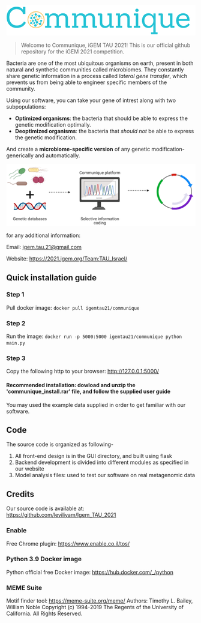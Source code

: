 ![Alt text](/logo.png?raw=true "Title")

>Welcome to Communique, iGEM TAU 2021!
>This is our official github repository for the iGEM 2021 competition. 


Bacteria are one of the most ubiquitous organisms on earth, present in both natural and synthetic communities called microbiomes.
They constantly share genetic information in a process called _lateral gene transfer_, which prevents us from being able to engineer specific members of the community.

Using our software, you can take your gene of intrest along with two subpopulations:
- **Optimized organisms**: the bacteria that should be able to express the genetic modification optimally.
- **Deoptimized organisms**: the bacteria that *should not* be able to express the genetic modification.


And create a **microbiome‫-‬specific version** of any genetic modification- generically and automatically. 

![Alt text](/illustration.png?raw=true "Title")


for any additional information:

Email: igem.tau.21@gmail.com

Website: https://2021.igem.org/Team:TAU_Israel/




## Quick installation guide
### Step 1 
Pull docker image: `docker pull igemtau21/communique`

### Step 2 
Run the image: `docker run -p 5000:5000 igemtau21/communique python main.py`
### Step 3
Copy the following http to your browser: http://127.0.0.1:5000/


#### Recommended installation: dowload and unzip the 'communique_install.rar' file, and follow the supplied user guide
You may used the example data supplied in order to get familiar with our software.




## Code
The source code is organized as following- 
1. All front-end design is in the GUI directory, and built using flask
2. Backend development is divided into different modules as specified in our website
3. Model analysis files: used to test our software on real metagenomic data




## Credits
Our source code is available at: https://github.com/leviliyam/Igem_TAU_2021

### Enable
Free Chrome plugin: https://www.enable.co.il/tos/

### Python 3.9 Docker image
Python official free Docker image: https://hub.docker.com/_/python

### MEME Suite
Motif finder tool: https://meme-suite.org/meme/
Authors: Timothy L. Bailey, William Noble
Copyright (c) 1994-2019 The Regents of the University of California. All Rights Reserved.
